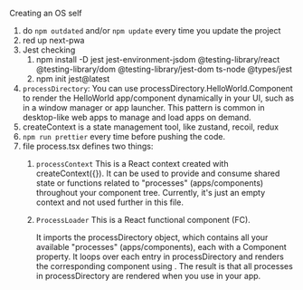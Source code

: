 Creating an OS self

1. do `npm outdated` and/or `npm update` every time you update the project
2. red up next-pwa
3. Jest checking
   1. npm install -D jest jest-environment-jsdom @testing-library/react @testing-library/dom @testing-library/jest-dom ts-node @types/jest
   2. npm init jest@latest
4. `processDirectory`: You can use processDirectory.HelloWorld.Component to render the HelloWorld app/component dynamically in your UI, such as in a window manager or app launcher. This pattern is common in desktop-like web apps to manage and load apps on demand.
5. createContext is a state management tool, like zustand, recoil, redux
6. `npm run prettier` every time before pushing the code.
7.  file process.tsx defines two things:
    1.  `processContext`
         This is a React context created with createContext({}). It can be used to provide and consume shared state or functions related to "processes" (apps/components) throughout your component tree.
         Currently, it's just an empty context and not used further in this file.

    2. `ProcessLoader`
         This is a React functional component (FC).

         It imports the processDirectory object, which contains all your available "processes" (apps/components), each with a Component property.
         It loops over each entry in processDirectory and renders the corresponding component using <Component key={id} />.
         The result is that all processes in processDirectory are rendered when you use <ProcessLoader /> in your app.
